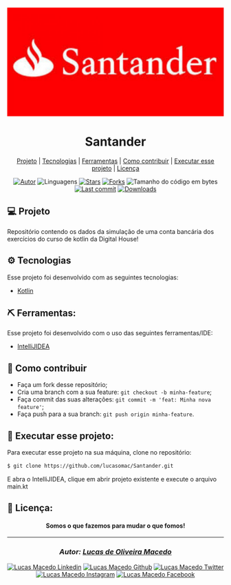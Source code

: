 <div>

![github](assets/santander.jpg "github")
</div>

<div align="center">

# Santander</div>
<div align="center">

  [Projeto](#-projeto) | 
  [Tecnologias](#-tecnologias) | 
  [Ferramentas](#-ferramentas) | 
  [Como contribuir](#-como-contribuir) | 
  [Executar esse projeto](#-executar-esse-projeto) | 
  [Licença](#-licença)
</div>

<div align="center">

[![Autor](https://img.shields.io/badge/autor-Lucas%20de%20Oliveira%20Macedo-920629?style=flat-square)](https://github.com/lucasomac)
![Linguagens](https://img.shields.io/github/languages/count/lucasomac/Santander?color=920629&style=flat-square)
[![Stars](https://img.shields.io/github/stars/lucasomac/Santander?color=920629&style=flat-square)](https://github.com/lucasomac/Santander/stargazers)
[![Forks](https://img.shields.io/github/forks/lucasomac/Santander?color=920629&style=flat-square)](https://github.com/lucasomac/Santander/network/members)
![Tamanho do código em bytes](https://img.shields.io/github/repo-size/lucasomac/Santander?color=920629&style=flat-square)
[![Last commit](https://img.shields.io/github/last-commit/lucasomac/Santander?color=920629&style=flat-square)](https://github.com/lucasomac/Santander/commits/master)
[![Downloads](https://img.shields.io/github/downloads/lucasomac/Santander/total?color=920629&style=flat-square)](https://github.com/lucasomac/Santander/releases)
</div>


## 💻 Projeto

Repositório contendo os dados da simulação de uma conta bancária dos exercícios do curso de kotlin da Digital House!

## ⚙ Tecnologias

Esse projeto foi desenvolvido com as seguintes tecnologias:

- [Kotlin](https://kotlinlang.org/)

## ⛏ Ferramentas:

Esse projeto foi desenvolvido com o uso das seguintes ferramentas/IDE:

- [IntelliJIDEA](https://www.jetbrains.com/pt-br/idea/)

## 🤔 Como contribuir

- Faça um fork desse repositório;
- Cria uma branch com a sua feature: `git checkout -b minha-feature`;
- Faça commit das suas alterações: `git commit -m 'feat: Minha nova feature'`;
- Faça push para a sua branch: `git push origin minha-feature`.


## 🏁 Executar esse projeto:

Para executar esse projeto na sua máquina, clone no repositório:

```bash
$ git clone https://github.com/lucasomac/Santander.git
```
E abra o IntelliJIDEA, clique em abrir projeto existente e execute o arquivo main.kt

## 📜 Licença:


<div align="center"> 

#### Somos o que fazemos para mudar o que fomos!
</div>

---

<div align="center"> 

### *Autor: [Lucas de Oliveira Macedo](https://github.com/lucasomac "Lucas de Oliveira Macedo")* </div>

<div align="center">

[![Lucas Macedo Linkedin](https://img.shields.io/badge/LinkedIn-lucasomac-blue?logo=linkedin "linkedin")](https://www.linkedin.com/in/lucasomac)
[![Lucas Macedo Github](https://img.shields.io/badge/GitHub-lucasomac-lightgrey?logo=github "github")](https://github.com/lucasomac)
[![Lucas Macedo Twitter](https://img.shields.io/badge/Twitter-_lucasomac-blue?logo=twitter "twitter")](https://twitter.com/lucasomac)
[![Lucas Macedo Instagram](https://img.shields.io/badge/Instragram-lucasomac-E10979?logo=instagram "instagram")](https://instagram.com/lucasomac)
[![Lucas Macedo Facebook](https://img.shields.io/badge/Facebook-lucasomac-blue?logo=facebook "facebook")](https://facebook.com/lucasomac) </div>
